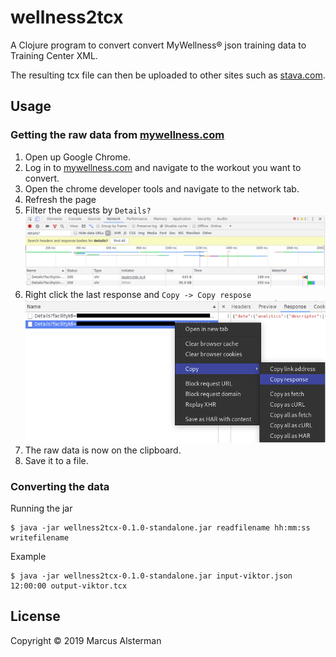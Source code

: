 # wellness2tcx

A Clojure program to convert convert MyWellness® json training data to Training Center XML.

The resulting tcx file can then be uploaded to other sites such as [stava.com](strava.com).

## Usage

### Getting the raw data from [mywellness.com](mywellness.com)
1. Open up Google Chrome.
2. Log in to [mywellness.com](mywellness.com) and navigate to the workout you want to convert.
3. Open the chrome developer tools and navigate to the network tab.
4. Refresh the page
5. Filter the requests by `Details?` 
![filtering requests](images/filter-requests.png)
6. Right click the last response and `Copy -> Copy respose`
![copy the response](images/copy-response.png)
7. The raw data is now on the clipboard.
8. Save it to a file.

### Converting the data
Running the jar
```
$ java -jar wellness2tcx-0.1.0-standalone.jar readfilename hh:mm:ss writefilename
```

Example
```
$ java -jar wellness2tcx-0.1.0-standalone.jar input-viktor.json 12:00:00 output-viktor.tcx
```
## License

Copyright © 2019 Marcus Alsterman